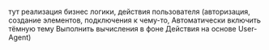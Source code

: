 тут реализация бизнес логики, действия пользователя (авторизация, создание элементов, подключения к чему-то,
Автоматически включить тёмную тему
Выполнить вычисления в фоне
Действия на основе User-Agent)